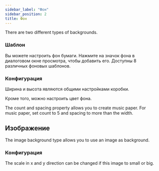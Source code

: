 ```yaml
---
sidebar_label: "Фон"
sidebar_position: 2
title: Фон
---
```


There are two different types of backgrounds.

### Шаблон

Вы можете настроить фон бумаги. Нажмите на значок фона в диалоговом окне просмотра, чтобы добавить его. Доступны 8 различных фоновых шаблонов.

### Конфигурация

Ширина и высота являются общими настройками коробки.

Кроме того, можно настроить цвет фона.

The count and spacing property allows you to create music paper. For music paper, set count to 5 and spacing to more than the width.

## Изображение

The image background type allows you to use an image as background.

### Конфигурация

The scale in x and y direction can be changed if this image to small or big.
